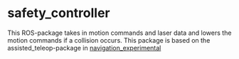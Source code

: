 # safety_controller

This ROS-package takes in motion commands and laser data and lowers the motion commands if a collision occurs. This package is based on the assisted_teleop-package in [navigation_experimental](https://github.com/ros-planning/navigation_experimentalm)
